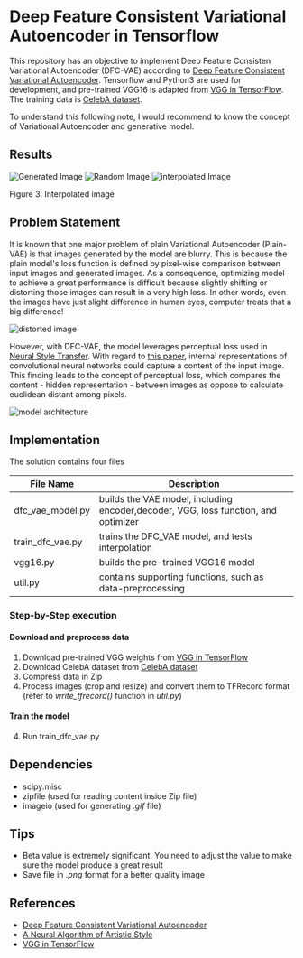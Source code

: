 # Deep Feature Consistent Variational Autoencoder in Tensorflow

This repository has an objective to implement Deep Feature Consisten Variational Autoencoder (DFC-VAE) according to [Deep Feature Consistent Variational Autoencoder](https://arxiv.org/abs/1610.00291).
Tensorflow and Python3 are used for development, and pre-trained VGG16 is adapted from [VGG in TensorFlow](https://www.cs.toronto.edu/~frossard/post/vgg16/). The training data is [CelebA dataset](http://mmlab.ie.cuhk.edu.hk/projects/CelebA.html).

To understand this following note, I would recommend to know the concept of Variational Autoencoder and generative model.

## Results

![Generated Image](Figures/figure_1.PNG)
![Random Image](Figures/figure_2.PNG)
![interpolated Image](outputs/test_interpolated/interpolate1.gif)

Figure 3: Interpolated image

## Problem Statement

It is known that one major problem of plain Variational Autoencoder (Plain-VAE) is that images generated by the model are blurry. 
This is because the plain model's loss function is defined by pixel-wise comparison between input images and generated images. 
As a consequence, optimizing model to achieve a great performance is difficult because slightly shifting or distorting those images can result in a very high loss. In other words, even the images have just slight difference in human eyes, computer treats that a big difference!

![distorted image](Figures/figure_4.PNG)

However, with DFC-VAE, the model leverages perceptual loss used in [Neural Style Transfer](https://github.com/sbavon/Neural-Style-Transfer-in-Tensorflow).
With regard to [this paper](https://arxiv.org/abs/1508.06576), internal representations of convolutional neural networks could capture a content of the input image. This finding leads to the concept of perceptual loss, which compares the content - hidden representation - between images as oppose to calculate euclidean distant among pixels. 

![model architecture](Figures/figure_5.PNG)

## Implementation

The solution contains four files

| File Name  | Description |
| ------------- | ------------- |
| dfc_vae_model.py  | builds the VAE model, including encoder,decoder, VGG, loss function, and optimizer  |
| train_dfc_vae.py  | trains the DFC_VAE model, and tests interpolation  |
| vgg16.py  | builds the pre-trained VGG16 model  |
| util.py  | contains supporting functions, such as data-preprocessing  |

### Step-by-Step execution

#### Download and preprocess data
1. Download pre-trained VGG weights from [VGG in TensorFlow](https://www.cs.toronto.edu/~frossard/post/vgg16/)
2. Download CelebA dataset from [CelebA dataset](http://mmlab.ie.cuhk.edu.hk/projects/CelebA.html)
3. Compress data in Zip
4. Process images (crop and resize) and convert them to TFRecord format (refer to *write_tfrecord()* function in *util.py*)

#### Train the model
4. Run train_dfc_vae.py

## Dependencies
- scipy.misc 
- zipfile (used for reading content inside Zip file)
- imageio (used for generating *.gif* file)

## Tips
- Beta value is extremely significant. You need to adjust the value to make sure the model produce a great result
- Save file in *.png* format for a better quality image

## References
- [Deep Feature Consistent Variational Autoencoder](https://arxiv.org/abs/1610.00291)
- [A Neural Algorithm of Artistic Style](https://arxiv.org/abs/1508.06576)
- [VGG in TensorFlow](https://www.cs.toronto.edu/~frossard/post/vgg16/)

